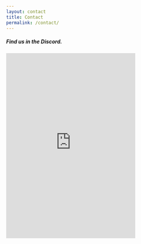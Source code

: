 ```yaml
---
layout: contact
title: Contact
permalink: /contact/
---
```


##### Find us in the Discord.

<div class="iframeContainer">
    <iframe src="https://discordapp.com/widget?id=402528955535458342&theme=dark" width="350" height="500" allowtransparency="true" frameborder="0"></iframe>
</div>

